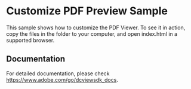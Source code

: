 # Customize PDF Preview Sample

This sample shows how to customize the PDF Viewer.
To see it in action, copy the files in the folder to your computer, and open index.html in a supported browser.

## Documentation

For detailed documentation, please check https://www.adobe.com/go/dcviewsdk_docs.
